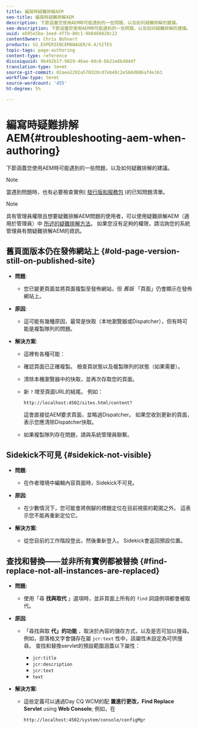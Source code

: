 ```yaml
---
title: 編寫時疑難排解AEM
seo-title: 編寫時疑難排解AEM
description: 下節涵蓋您使用AEM時可能遇到的一些問題，以及如何疑難排解的建議。
seo-description: 下節涵蓋您使用AEM時可能遇到的一些問題，以及如何疑難排解的建議。
uuid: eb95e5ba-1eed-4ffb-80c1-9b8468820c22
contentOwner: Chris Bohnert
products: SG_EXPERIENCEMANAGER/6.4/SITES
topic-tags: page-authoring
content-type: reference
discoiquuid: 9b492b17-9029-46ae-9dc0-bb21e6b484df
translation-type: tm+mt
source-git-commit: 02aee2202a570320cd7eb40c2e566d886af4e163
workflow-type: tm+mt
source-wordcount: '455'
ht-degree: 5%

---
```



# 編寫時疑難排解AEM{#troubleshooting-aem-when-authoring}

下節涵蓋您使用AEM時可能遇到的一些問題，以及如何疑難排解的建議。

>[!NOTE]
>
>當遇到問題時，也有必要檢查實例( [發行版和服務包](/help/release-notes/known-issues.md) )的已知問題清單。

>[!NOTE]
>
>具有管理員權限且想要疑難排解AEM問題的使用者，可以使用疑難排解AEM（適用於管理員）中 [所述的疑難排解方法](/help/sites-administering/troubleshoot.md)。 如果您沒有足夠的權限，請洽詢您的系統管理員有關疑難排解AEM的資訊。

## 舊頁面版本仍在發佈網站上 {#old-page-version-still-on-published-site}

* **問題**:

   * 您已變更頁面並將頁面複製至發佈網站，但 *舊版* 「頁面」仍會顯示在發佈網站上。

* **原因**:

   * 這可能有幾種原因，最常是快取（本地瀏覽器或Dispatcher），但有時可能是複製隊列的問題。

* **解決方案**:

   * 這裡有各種可能：
   * 確認頁面已正確複製。 檢查頁狀態以及複製隊列的狀態（如果需要）。
   * 清除本機瀏覽器中的快取，並再次存取您的頁面。
   * 新 `?` 增至頁面URL的結尾。 例如：

      `http://localhost:4502/sites.html/content?`

      這會直接從AEM要求頁面，並略過Dispatcher。 如果您收到更新的頁面，表示您應清除Dispatcher快取。

   * 如果複製隊列存在問題，請與系統管理員聯繫。

## Sidekick不可見 {#sidekick-not-visible}

* **問題**:

   * 在作者環境中編輯內容頁面時，Sidekick不可見。

* **原因**:

   * 在少數情況下，您可能會將側腳的標題定位在目前視窗的範圍之外。 這表示您不能再重新定位它。

* **解決方案**:

   * 從您目前的工作階段登出，然後重新登入。 Sidekick會返回預設位置。

## 查找和替換——並非所有實例都被替換 {#find-replace-not-all-instances-are-replaced}

* **問題:**

   * 使用「尋 **找與取代** 」選項時，並非頁面上所有的 `find` 詞語例項都會被取代。

* **原因**:

   * 「尋找與取 **代」的功能** ，取決於內容的儲存方式，以及是否可加以搜尋。 例如，部落格文字會儲存在屬 `jcr:text` 性中，該屬性未設定為可供搜尋。 查找和替換servlet的預設範圍涵蓋以下屬性：

      * `jcr:title`
      * `jcr:description`
      * `jcr:text`
      * `text`

* **解決方案**:

   * 這些定義可以通過Day CQ WCM的配 **置進行更改，Find Replace Servlet** using **Web Console**; 例如，在

      `http://localhost:4502/system/console/configMgr`

